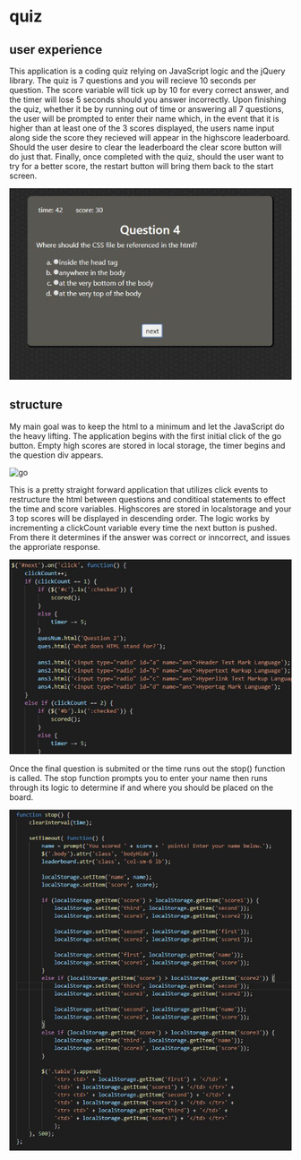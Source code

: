 # quiz

## user experience

This application is a coding quiz relying on JavaScript logic and the jQuery library. The quiz is 7 
questions and you will recieve 10 seconds per question. The score variable will tick up by 10 for every 
correct answer, and the timer will lose 5 seconds should you answer incorrectly. Upon finishing the quiz,
whether it be by running out of time or answering all 7 questions, the user will be prompted to enter 
their name which, in the event that it is higher than at least one of the 3 scores displayed, the users 
name input along side the score they recieved will appear in the highscore leaderboard. Should the user 
desire to clear the leaderboard the clear score button will do just that. Finally, once completed with 
the quiz, should the user want to try for a better score, the restart button will bring them back to the 
start screen.

![user interface](/images/ui.jpg "Optional Title")

## structure

My main goal was to keep the html to a minimum and let the JavaScript do the heavy lifting. The 
application begins with the first initial click of the go button. Empty high scores are stored in local 
storage, the timer begins and the question div appears.

![go](https://user-images.githubusercontent.com/5816571573379550-74c4cd80-4290-11ea-87b2-c52649545b0e.JPG)


This is a pretty straight forward application that utilizes click events to restructure the html between 
questions and conditioal statements to effect the time and score variables. Highscores are stored in 
localstorage and your 3 top scores will be displayed in descending order. The logic works by incrementing 
a clickCount variable every time the next button is pushed. From there it determines if the answer was 
correct or inncorrect, and issues the approriate response. 

![user interface](/images/next.jpg "Optional Title")

Once the final question is submited or the time runs out the stop() function is called. The stop function 
prompts you to enter your name then runs through its logic to determine if and where you should be placed 
on the board.

![stop function](/images/stop.jpg "Optional Title")

